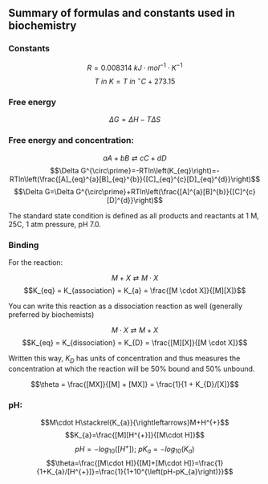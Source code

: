 ## Summary of formulas and constants used in biochemistry

### Constants

$$R=0.008314\ kJ\cdot mol^{-1}\cdot K^{-1}$$
$$T\ in\ K=T\ in\ ^{\circ}C+273.15$$

### Free energy

$$\Delta G = \Delta H - T \Delta S$$

### Free energy and concentration:

$$aA+bB\rightleftarrows cC+dD$$
$$\Delta G^{\circ\prime}=-RTln\left(K_{eq}\right)=-RTln\left(\frac{[A]_{eq}^{a}[B]_{eq}^{b}}{[C]_{eq}^{c}[D]_{eq}^{d}}\right)$$
$$\Delta G=\Delta G^{\circ\prime}+RTln\left(\frac{[A]^{a}[B]^{b}}{[C]^{c}[D]^{d}}\right)$$

The standard state condition is defined as all products and reactants at 1 M, 25C, 1 atm pressure, pH 7.0.  

### Binding

For the reaction:

$$M + X \rightleftarrows M \cdot X$$
$$K_{eq} = K_{association} = K_{a} = \frac{[M \cdot X]}{[M][X]}$$

You can write this reaction as a dissociation reaction as well (generally preferred by biochemists)

$$M \cdot X \rightleftarrows M + X$$
$$K_{eq} = K_{dissociation} = K_{D} = \frac{[M][X]}{[M \cdot X]}$$

Written this way, $K_{D}$ has units of concentration and thus measures the concentration at which the reaction will be 50% bound and 50% unbound.

$$\theta = \frac{[MX]}{[M] + [MX]} = \frac{1}{1 + K_{D}/[X]}$$

### pH:

$$M\cdot H\stackrel{K_{a}}{\rightleftarrows}M+H^{+}$$
$$K_{a}=\frac{[M][H^{+}]}{[M\cdot H]}$$
$$pH=-log_{10}\left([H^{+}]\right);\ pK_{a}=-log_{10}\left(K_{a}\right)$$
$$\theta=\frac{[M\cdot H]}{[M]+[M\cdot H]}=\frac{1}{1+K_{a}/[H^{+}]}=\frac{1}{1+10^{\left(pH-pK_{a}\right)}}$$

